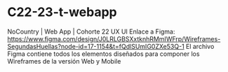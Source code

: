 # C22-23-t-webapp
NoCountry | Web App | Cohorte 22
UX UI
Enlace a Figma:
https://www.figma.com/design/J0LRLGBSXxtknhRMmIWFrp/Wireframes-SegundasHuellas?node-id=17-1154&t=fQdlSUmIG0ZXe53Q-1
El archivo Figma contiene todos los elementos diseñados para componer los Wireframes de la versión Web y Mobile

